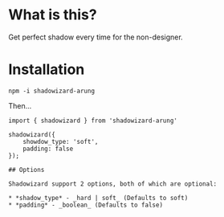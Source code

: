 # What is this?

Get perfect shadow every time for the non-designer.

# Installation

`npm -i shadowizard-arung`

Then...

```
import { shadowizard } from 'shadowizard-arung'

shadowizard({
    showdow_type: 'soft',
    padding: false
});

## Options

Shadowizard support 2 options, both of which are optional:

* *shadow_type* - _hard | soft_ (Defaults to soft)
* *padding* - _boolean_ (Defaults to false)
